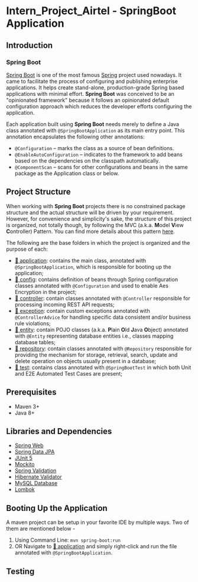 # Intern_Project_Airtel - SpringBoot Application

## Introduction

### Spring Boot
[Spring Boot](https://spring.io/projects/spring-boot) is one of the most famous [Spring](https://spring.io/projects/spring-framework) project used nowadays. It came to facilitate the process of configuring and publishing enterprise applications. It helps create stand-alone, production-grade Spring based applications with minimal effort. **Spring Boot** was conceived to be an "opinionated framework" because it follows an opinionated default configuration approach which reduces the developer efforts configuring the application.

Each application built using **Spring Boot** needs merely to define a Java class annotated with `@SpringBootApplication` as its main entry point. This annotation encapsulates the following other annotations:
- `@Configuration` – marks the class as a source of bean definitions.
- `@EnableAutoConfiguration` – indicates to the framework to add beans based on the dependencies on the classpath automatically.
- `@ComponentScan` – scans for other configurations and beans in the same package as the Application class or below.

## Project Structure
When working with **Spring Boot** projects there is no constrained package structure and the actual structure will be driven by your requirement. However, for convenience and simplicity's sake, the structure of this project is organized, not totally though, by following the MVC (a.k.a. **M**odel **V**iew **C**ontroller) Pattern. You can find more details about this pattern [here](https://examples.javacodegeeks.com/spring-mvc-architecture-overview-example/).

The following are the base folders in which the project is organized and the purpose of each:
- [📁 application](src/main/java/com/abhinav/project/RestAPIProj): contains the main class, annotated with `@SpringBootApplication`, which is responsible for booting up the application;
- [📁 config](src/main/java/com/abhinav/project/RestAPIProj/Config): contains definition of beans through Spring configuration classes annotated with `@Configuration` and used to enable Aes Encryption in the project;
- [📁 controller](src/main/java/com/abhinav/project/RestAPIProj/Controller): contain classes annotated with `@Controller` responsible for processing incoming REST API requests;
- [📁 exception](src/main/java/com/abhinav/project/RestAPIProj/Exception): contain custom exceptions annotated with `@ControllerAdvice` for handling specific data consistent and/or business rule violations;
- [📁 entity](src/main/java/com/abhinav/project/RestAPIProj/Entity): contain POJO classes (a.k.a. **P**lain **O**ld **J**ava **O**bject) annotated with `@Entity` representing database entities i.e., classes mapping database tables; 
- [📁 repository](src/main/java/com/abhinav/project/RestAPIProj/Repository): contain classes annotated with `@Repository` responsible for providing the mechanism for storage, retrieval, search, update and delete operation on objects usually present in a database;
- [📁 test](src/test/java/com/abhinav/project/RestAPIProj): contains class annotated with `@SpringBootTest` in which both Unit and E2E Automated Test Cases are present;

## Prerequisites
- Maven 3+
- Java 8+

## Libraries and Dependencies
- [Spring Web](https://docs.spring.io/spring-framework/docs/current/reference/html/web.html)
- [Spring Data JPA](https://spring.io/projects/spring-data-jpa)
- [JUnit 5](https://junit.org/junit5/)
- [Mockito](https://site.mockito.org/)
- [Spring Validation](https://mvnrepository.com/artifact/org.springframework.boot/spring-boot-starter-validation)
- [Hibernate Validator](https://docs.jboss.org/hibernate/validator/6.0/reference/en-US/html_single/)
- [MySQL Database](https://docs.oracle.com/en-us/iaas/mysql-database/doc/getting-started.html)
- [Lombok](https://projectlombok.org/)

## Booting Up the Application
A maven project can be setup in your favorite IDE by multiple ways. Two of them are mentioned below -
1. Using Command Line: <code>mvn spring-boot:run</code>
2. OR Navigate to [📁 application](src/main/java/com/abhinav/project/RestAPIProj) and simply right-click and run the file annotated with `@SpringBootApplication`.

## Testing
